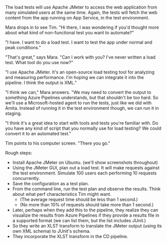 
The load tests will use Apache JMeter to access the web application from many simulated users at the same time. Again, the tests will fetch the web content from the app running on App Service, in the test environment.

Mara drops in to see Tim. "Hi there, I was wondering if you'd thought more about what kind of non-functional test you want to automate?"

"I have. I want to do a load test. I want to test the app under normal and peak conditions."

"That's great," says Mara. "Can I work with you? I've never written a load test. What tool do you use now?"

"I use Apache JMeter. It's an open-source load testing tool for analyzing and measuring performance. I'm hoping we can integrate it into the pipeline. I think the output is XML."

"I think we can," Mara answers. "We may need to convert the output to something Azure Pipelines understands, but that shouldn't be too hard. So we'll use a Microsoft-hosted agent to run the tests, just like we did with Amita. Instead of running it in the test environment though, we can run it in staging.

"I think it's a great idea to start with tools and tests you're familiar with. Do you have any kind of script that you normally use for load testing? We could convert it to an automated test."

Tim points to his computer screen. "There you go."

Rough steps:

* Install Apache JMeter on Ubuntu. (we'll show screenshots throughout)
* Using the JMeter GUI, plan out a load test. It will make requests against the test environment. Simulate 100 users each performing 10 requests concurrently.
* Save the configuration as a test plan.
* From the command line, run the test plan and observe the results. Think about what perf characteristics Tim might want.
  * (The average request time should be less than 1 second.)
  * (No more than 10% of requests should take more than 1 second.)
* Later, perhaps when they add this to the pipeline, they realize they can visualize the results from Azure Pipelines if they provide a results file in a supported format (we can list them, but the list includes JUnit.)
* So they write an XLST transform to translate the JMeter output (using its own XML schema) to JUnit's schema.
* They incorporate the XLST transform in the CD pipeline.